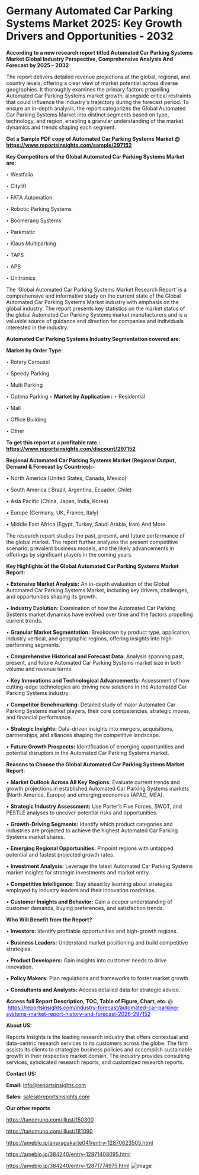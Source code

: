 # Germany Automated Car Parking Systems Market 2025: Key Growth Drivers and Opportunities - 2032

<strong>According to a new research report titled Automated Car Parking Systems Market Global Industry Perspective, Comprehensive Analysis And Forecast by 2025 – 2032</strong>

The report delivers detailed revenue projections at the global, regional, and country levels, offering a clear view of market potential across diverse geographies. It thoroughly examines the primary factors propelling Automated Car Parking Systems market growth, alongside critical restraints that could influence the industry's trajectory during the forecast period. To ensure an in-depth analysis, the report categorizes the Global Automated Car Parking Systems Market into distinct segments based on type, technology, and region, enabling a granular understanding of the market dynamics and trends shaping each segment.

<strong>Get a Sample PDF copy of Automated Car Parking Systems Market </strong><strong>@<a href=https://www.reportsinsights.com/sample/297152 style=color:#0000ff;> https://www.reportsinsights.com/sample/297152</a></strong></font>

<strong>Key Competitors of the Global Automated Car Parking Systems Market are:</strong>

‣ Westfalia

‣ Citylift

‣ FATA Automation

‣ Robotic Parking Systems

‣ Boomerang Systems

‣ Parkmatic

‣ Klaus Multiparking

‣ TAPS

‣ APS

‣ Unitronics

The ‘Global Automated Car Parking Systems Market Research Report’ is a comprehensive and informative study on the current state of the Global Automated Car Parking Systems Market industry with emphasis on the global industry. The report presents key statistics on the market status of the global Automated Car Parking Systems market manufacturers and is a valuable source of guidance and direction for companies and individuals interested in the industry.

<strong>Automated Car Parking Systems Industry Segmentation covered are:</strong>

<strong>Market by Order Type: </strong>

‣ Rotary Carousel

‣ Speedy Parking

‣ Multi Parking

‣ Optima Parking
‣ 
<strong>Market by Application :</strong>
‣ Residential

‣ Mall

‣ Office Building

‣ Other

<strong>To get this report at a profitable rate.: <a href=https://www.reportsinsights.com/discount/297152 style=color:#0000ff;>https://www.reportsinsights.com/discount/297152</a></strong></font>

<strong>Regional Automated Car Parking Systems Market (Regional Output, Demand &amp; Forecast by Countries):-</strong>

• North America (United States, Canada, Mexico)

• South America ( Brazil, Argentina, Ecuador, Chile)

• Asia Pacific (China, Japan, India, Korea)

• Europe (Germany, UK, France, Italy)

• Middle East Africa (Egypt, Turkey, Saudi Arabia, Iran) And More.

The research report studies the past, present, and future performance of the global market. The report further analyzes the present competitive scenario, prevalent business models, and the likely advancements in offerings by significant players in the coming years.

<strong>Key Highlights of the Global Automated Car Parking Systems Market Report:</strong>

• <strong>Extensive Market Analysis:</strong> An in-depth evaluation of the Global Automated Car Parking Systems Market, including key drivers, challenges, and opportunities shaping its growth.

• <strong>Industry Evolution:</strong> Examination of how the Automated Car Parking Systems market dynamics have evolved over time and the factors propelling current trends.

• <strong>Granular Market Segmentation:</strong> Breakdown by product type, application, industry vertical, and geographic regions, offering insights into high-performing segments.

• <strong>Comprehensive Historical and Forecast Data:</strong> Analysis spanning past, present, and future Automated Car Parking Systems market size in both volume and revenue terms.

• <strong>Key Innovations and Technological Advancements:</strong> Assessment of how cutting-edge technologies are driving new solutions in the Automated Car Parking Systems industry.

• <strong>Competitor Benchmarking:</strong> Detailed study of major Automated Car Parking Systems market players, their core competencies, strategic moves, and financial performance.

• <strong>Strategic Insights:</strong> Data-driven insights into mergers, acquisitions, partnerships, and alliances shaping the competitive landscape.

• <strong>Future Growth Prospects:</strong> Identification of emerging opportunities and potential disruptors in the Automated Car Parking Systems market.

<strong>Reasons to Choose the Global Automated Car Parking Systems Market Report:</strong>

• <strong>Market Outlook Across All Key Regions:</strong> Evaluate current trends and growth projections in established Automated Car Parking Systems markets (North America, Europe) and emerging economies (APAC, MEA).

• <strong>Strategic Industry Assessment:</strong> Use Porter’s Five Forces, SWOT, and PESTLE analyses to uncover potential risks and opportunities.

• <strong>Growth-Driving Segments:</strong> Identify which product categories and industries are projected to achieve the highest Automated Car Parking Systems market shares.

• <strong>Emerging Regional Opportunities:</strong> Pinpoint regions with untapped potential and fastest projected growth rates.

• <strong>Investment Analysis:</strong> Leverage the latest Automated Car Parking Systems market insights for strategic investments and market entry.

• <strong>Competitive Intelligence:</strong> Stay ahead by learning about strategies employed by industry leaders and their innovation roadmaps.

• <strong>Customer Insights and Behavior:</strong> Gain a deeper understanding of customer demands, buying preferences, and satisfaction trends.

<strong>Who Will Benefit from the Report?</strong>

• <strong>Investors:</strong> Identify profitable opportunities and high-growth regions.

• <strong>Business Leaders:</strong> Understand market positioning and build competitive strategies.

• <strong>Product Developers:</strong> Gain insights into customer needs to drive innovation.

• <strong>Policy Makers:</strong> Plan regulations and frameworks to foster market growth.

• <strong>Consultants and Analysts:</strong> Access detailed data for strategic advice.
</ul>
<strong>Access full Report Description, TOC, Table of Figure, Chart, etc. </strong>@  <a href=https://reportsinsights.com/industry-forecast/automated-car-parking-systems-market-report-history-and-forecast-2026-297152 style=color:#0000ff;>https://reportsinsights.com/industry-forecast/automated-car-parking-systems-market-report-history-and-forecast-2026-297152</a></font>

<strong><strong>About US</strong>:</strong>

Reports Insights is the leading research industry that offers contextual and data-centric research services to its customers across the globe. The firm assists its clients to strategize business policies and accomplish sustainable growth in their respective market domain. The industry provides consulting services, syndicated research reports, and customized research reports.

<strong>Contact US:</strong>

<p class=""""><b>Email:</b> <a href=mailto:info@reportsinsights.com>info@reportsinsights.com</a></p>
<p class=""""><b>Sales:</b> <a href=mailto:sales@reportsinsights.com>sales@reportsinsights.com</a></p>

<strong>Our other reports</strong>

<a href=https://tanomuno.com/illust/150300>https://tanomuno.com/illust/150300</a>

<a href=https://tanomuno.com/illust/181090>https://tanomuno.com/illust/181090</a>

<a href=https://ameblo.jp/anuragakarte041/entry-12870623505.html>https://ameblo.jp/anuragakarte041/entry-12870623505.html</a>

<a href=https://ameblo.jp/384240/entry-12871408095.html>https://ameblo.jp/384240/entry-12871408095.html</a>

<a href=https://ameblo.jp/384240/entry-12871774975.html>https://ameblo.jp/384240/entry-12871774975.html</a>
![image](https://github.com/user-attachments/assets/32d80a30-2b9f-429a-bf05-987ac217cb4e)
